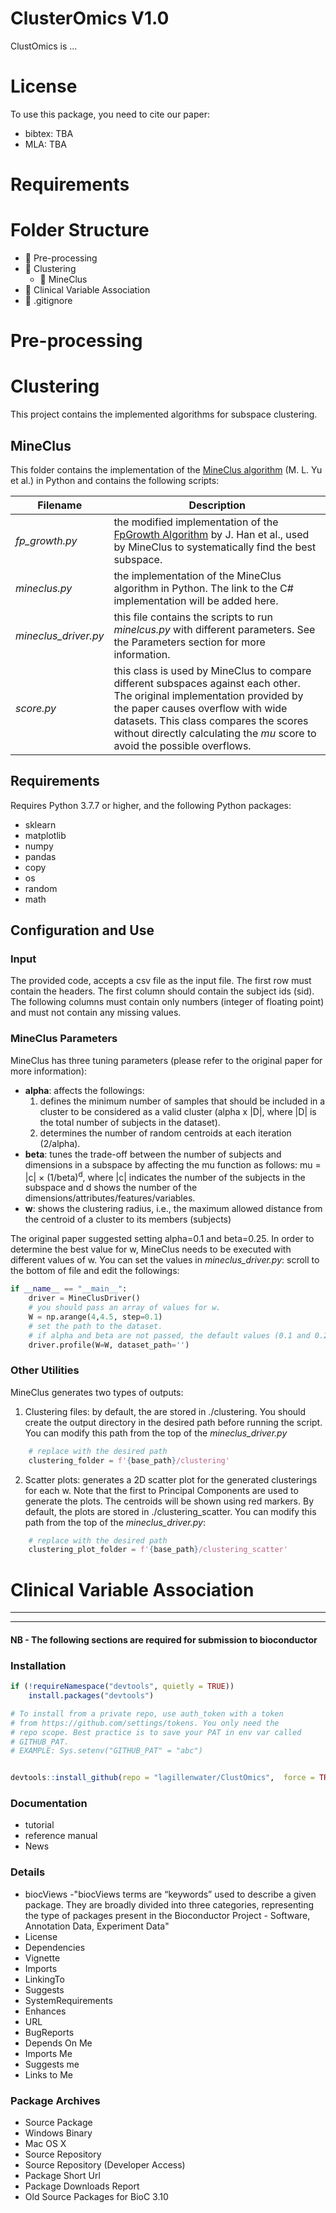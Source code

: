 # ClusterOmics V1.0
ClustOmics is ...



# License
To use this package, you need to cite our paper:
- bibtex: TBA
- MLA: TBA


# Requirements



# Folder Structure
* 📁 Pre-processing
* 📁 Clustering
  * 📁 MineClus
* 📁 Clinical Variable Association
* 📝 .gitignore



# Pre-processing



# Clustering
This project contains the implemented algorithms for subspace clustering.

## MineClus
This folder contains the implementation of the <a href="https://ieeexplore.ieee.org/abstract/document/1377170?casa_token=tNg7rA1xFPgAAAAA:_6IPITnpOQm-btWkA8GFLZCvfIioG8SvLA2x4P6YLLM-vPLM6o06QT9S8eP1fQ_bZHMD15J-Eoly">MineClus algorithm</a> (M. L. Yu et al.) in Python and contains the following scripts:

| Filename | Description |
| -- | -- |
| _fp_growth.py_ | the modified implementation of the <a href="https://dl.acm.org/doi/abs/10.1145/335191.335372?casa_token=NR5IA2UrWW8AAAAA:22khDvV9TgrvvV8wApmjZpSzFOjJkGkWH1HjQ-FkypCP2iC9lbf-oy8-xD1CFKISe5aC7S98xLZ3">FpGrowth Algorithm</a> by J. Han et al., used by MineClus to systematically find the best subspace. |
| _mineclus.py<i></i>_ | the implementation of the MineClus algorithm in Python. The link to the C# implementation will be added here. |
| _mineclus_driver.py_ | this file contains the scripts to run _minelcus.py<i></i>_ with different parameters. See the Parameters section for more information. |
| _score.py<i></i>_ | this class is used by MineClus to compare different subspaces against each other. The original implementation provided by the paper causes overflow with wide datasets. This class compares the scores without directly calculating the _mu_ score to avoid the possible overflows. |

## Requirements
Requires Python 3.7.7 or higher, and the following Python packages:
- sklearn
- matplotlib
- numpy
- pandas
- copy
- os
- random
- math

## Configuration and Use
### Input
The provided code, accepts a csv file as the input file. The first row must contain the headers. The first column should contain the subject ids (sid). The following columns must contain only numbers (integer of floating point) and must not contain any missing values.

### MineClus Parameters
MineClus has three tuning parameters (please refer to the original paper for more information):
- **alpha**: affects the followings: 
  1. defines the minimum number of samples that should be included in a cluster to be considered as a valid cluster (alpha x |D|, where |D| is the total number of subjects in the dataset).
  1. determines the number of random centroids at each iteration (2/alpha). 
- **beta**: tunes the trade-off between the number of subjects and dimensions in a subspace by affecting the mu function as follows: mu = |c| &times; (1/beta)<sup>d</sup>, where |c| indicates the number of the subjects in the subspace and d shows the number of the dimensions/attributes/features/variables.  
- **w**: shows the clustering radius, i.e., the maximum allowed distance from the centroid of a cluster to its members (subjects)

The original paper suggested setting alpha=0.1 and beta=0.25. In order to determine the best value for w, MineClus needs to be executed with different values of w. You can set the values in _mineclus_driver.py_: scroll to the bottom of file and edit the followings:
```python
if __name__ == "__main__":
    driver = MineClusDriver()
    # you should pass an array of values for w.
    W = np.arange(4,4.5, step=0.1)
    # set the path to the dataset. 
    # if alpha and beta are not passed, the default values (0.1 and 0.25) will be used
    driver.profile(W=W, dataset_path='') 
```

### Other Utilities
MineClus generates two types of outputs:
1. Clustering files: by default, the are stored in ./clustering. You should create the output directory in the desired path before running the script. You can modify this path from the top of the _mineclus_driver.py_
```python
    # replace with the desired path
    clustering_folder = f'{base_path}/clustering'
```
2. Scatter plots: generates a 2D scatter plot for the generated clusterings for each w. Note that the first to Principal Components are used to generate the plots. The centroids will be shown using red markers. By default, the plots are stored in ./clustering_scatter. You can modify this path from the top of the _mineclus_driver.py_:
```python
    # replace with the desired path
    clustering_plot_folder = f'{base_path}/clustering_scatter'
```



# Clinical Variable Association



__________________________________________________________________
__________________________________________________________________
#### NB - The following sections are required for submission to bioconductor

### Installation

```r
if (!requireNamespace("devtools", quietly = TRUE))
    install.packages("devtools")

# To install from a private repo, use auth_token with a token
# from https://github.com/settings/tokens. You only need the
# repo scope. Best practice is to save your PAT in env var called
# GITHUB_PAT.
# EXAMPLE: Sys.setenv("GITHUB_PAT" = "abc")


devtools::install_github(repo = "lagillenwater/ClustOmics",  force = TRUE )
```



### Documentation
* tutorial
* reference manual
* News

### Details
* biocViews 
	-"biocViews terms are “keywords” used to describe a given package. They are broadly divided into three categories, representing the type of packages present in the Bioconductor Project - Software, Annotation Data, Experiment Data"
* License 
* Dependencies
* Vignette
* Imports
* LinkingTo
* Suggests 
* SystemRequirements
* Enhances
* URL
* BugReports
* Depends On Me
* Imports Me
* Suggests me
* Links to Me

### Package Archives
* Source Package
* Windows Binary
* Mac OS X
* Source Repository
* Source Repository (Developer Access)
* Package Short Url
* Package Downloads Report
* Old Source Packages for BioC 3.10
